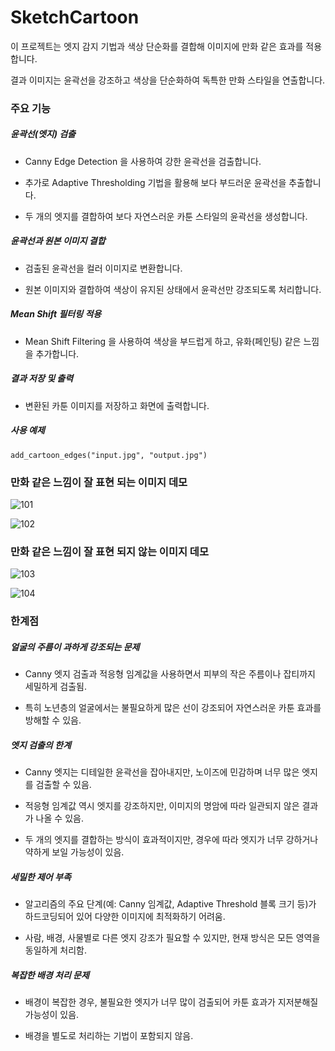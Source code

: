 # SketchCartoon

이 프로젝트는 엣지 감지 기법과 색상 단순화를 결합해 이미지에 만화 같은 효과를 적용합니다. 

결과 이미지는 윤곽선을 강조하고 색상을 단순화하여 독특한 만화 스타일을 연출합니다.


### 주요 기능

##### 윤곽선(엣지) 검출
- Canny Edge Detection 을 사용하여 강한 윤곽선을 검출합니다.
  
- 추가로 Adaptive Thresholding 기법을 활용해 보다 부드러운 윤곽선을 추출합니다.

- 두 개의 엣지를 결합하여 보다 자연스러운 카툰 스타일의 윤곽선을 생성합니다.

##### 윤곽선과 원본 이미지 결합
- 검출된 윤곽선을 컬러 이미지로 변환합니다.

- 원본 이미지와 결합하여 색상이 유지된 상태에서 윤곽선만 강조되도록 처리합니다.

##### Mean Shift 필터링 적용
- Mean Shift Filtering 을 사용하여 색상을 부드럽게 하고, 유화(페인팅) 같은 느낌을 추가합니다.

##### 결과 저장 및 출력
- 변환된 카툰 이미지를 저장하고 화면에 출력합니다.


##### 사용 예제
```
add_cartoon_edges("input.jpg", "output.jpg")
```

### 만화 같은 느낌이 잘 표현 되는 이미지 데모

![101](https://github.com/user-attachments/assets/3a374473-0edc-4fe0-a571-477ebf9f70fd)

![102](https://github.com/user-attachments/assets/a99a9428-8d05-4c7d-a35b-918bb2145c19)


### 만화 같은 느낌이 잘 표현 되지 않는 이미지 데모

![103](https://github.com/user-attachments/assets/fd0c7187-3919-454e-a02d-c4550542c004)

![104](https://github.com/user-attachments/assets/d49bc589-a813-49a0-9aea-60015aca6d6a)

### 한계점

##### 얼굴의 주름이 과하게 강조되는 문제

- Canny 엣지 검출과 적응형 임계값을 사용하면서 피부의 작은 주름이나 잡티까지 세밀하게 검출됨.

- 특히 노년층의 얼굴에서는 불필요하게 많은 선이 강조되어 자연스러운 카툰 효과를 방해할 수 있음.

##### 엣지 검출의 한계

- Canny 엣지는 디테일한 윤곽선을 잡아내지만, 노이즈에 민감하며 너무 많은 엣지를 검출할 수 있음.

- 적응형 임계값 역시 엣지를 강조하지만, 이미지의 명암에 따라 일관되지 않은 결과가 나올 수 있음.

- 두 개의 엣지를 결합하는 방식이 효과적이지만, 경우에 따라 엣지가 너무 강하거나 약하게 보일 가능성이 있음.

##### 세밀한 제어 부족

- 알고리즘의 주요 단계(예: Canny 임계값, Adaptive Threshold 블록 크기 등)가 하드코딩되어 있어 다양한 이미지에 최적화하기 어려움.

- 사람, 배경, 사물별로 다른 엣지 강조가 필요할 수 있지만, 현재 방식은 모든 영역을 동일하게 처리함.

##### 복잡한 배경 처리 문제

- 배경이 복잡한 경우, 불필요한 엣지가 너무 많이 검출되어 카툰 효과가 지저분해질 가능성이 있음.

- 배경을 별도로 처리하는 기법이 포함되지 않음.

